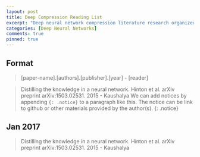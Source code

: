 ```yaml
---
layout: post
title: Deep Compression Reading List
excerpt: "Deep neural network compression literature research organized chronologically."
categories: [Deep Neural Networks]
comments: true
pinned: true
---
```

## Format

> [paper-name].[authors].[publisher].[year] - [reader]

> Distilling the knowledge in a neural network. Hinton et al. arXiv preprint arXiv:1503.02531. 2015 - Kaushalya
We can add notices by appending `{: .notice}` to a paragraph like this. The
notice can be link to github or other materials provided by the author(s).
{: .notice}

## Jan 2017

> Distilling the knowledge in a neural network. Hinton et al. arXiv preprint arXiv:1503.02531. 2015 - Kaushalya

